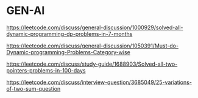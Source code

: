 # GEN-AI

https://leetcode.com/discuss/general-discussion/1000929/solved-all-dynamic-programming-dp-problems-in-7-months



https://leetcode.com/discuss/general-discussion/1050391/Must-do-Dynamic-programming-Problems-Category-wise


https://leetcode.com/discuss/study-guide/1688903/Solved-all-two-pointers-problems-in-100-days

https://leetcode.com/discuss/interview-question/3685049/25-variations-of-two-sum-question

